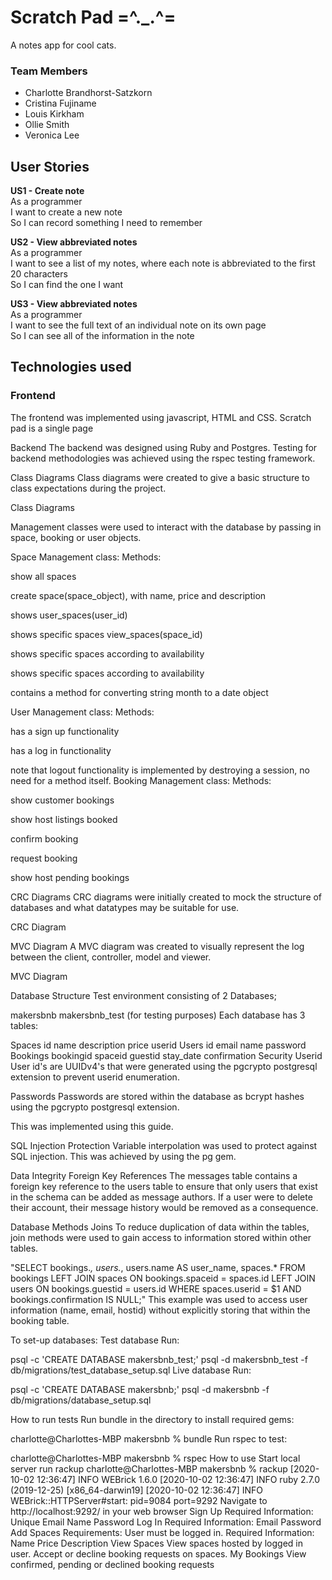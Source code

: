 # Scratch Pad =^._.^=
A notes app for cool cats.

### Team Members

* Charlotte Brandhorst-Satzkorn
* Cristina Fujiname
* Louis Kirkham
* Ollie Smith
* Veronica Lee


## User Stories

**US1 - Create note**  
As a programmer  
I want to create a new note  
So I can record something I need to remember

**US2 - View abbreviated notes**  
As a programmer  
I want to see a list of my notes, where each note is abbreviated to the first 20 characters    
So I can find the one I want

**US3 - View abbreviated notes**  
As a programmer  
I want to see the full text of an individual note on its own page  
So I can see all of the information in the note


## Technologies used
### Frontend
The frontend was implemented using javascript, HTML and CSS. Scratch pad is a single page 

Backend
The backend was designed using Ruby and Postgres. Testing for backend methodologies was achieved using the rspec testing framework.

Class Diagrams
Class diagrams were created to give a basic structure to class expectations during the project.

Class Diagrams

Management classes were used to interact with the database by passing in space, booking or user objects.

Space Management class:
Methods:

show all spaces

create space(space_object), with name, price and description

shows user_spaces(user_id)

shows specific spaces view_spaces(space_id)

shows specific spaces according to availability

shows specific spaces according to availability

contains a method for converting string month to a date object

User Management class:
Methods:

has a sign up functionality

has a log in functionality

note that logout functionality is implemented by destroying a session, no need for a method itself.
Booking Management class:
Methods:

show customer bookings

show host listings booked

confirm booking

request booking

show host pending bookings

CRC Diagrams
CRC diagrams were initially created to mock the structure of databases and what datatypes may be suitable for use.

CRC Diagram

MVC Diagram
A MVC diagram was created to visually represent the log between the client, controller, model and viewer.

MVC Diagram

Database
Structure
Test environment consisting of 2 Databases;

makersbnb
makersbnb_test (for testing purposes)
Each database has 3 tables:

Spaces
id
name
description
price
userid
Users
id
email
name
password
Bookings
bookingid
spaceid
guestid
stay_date
confirmation
Security
Userid
User id's are UUIDv4's that were generated using the pgcrypto postgresql extension to prevent userid enumeration.

Passwords
Passwords are stored within the database as bcrypt hashes using the pgcrypto postgresql extension.

This was implemented using this guide.

SQL Injection Protection
Variable interpolation was used to protect against SQL injection. This was achieved by using the pg gem.

Data Integrity
Foreign Key References
The messages table contains a foreign key reference to the users table to ensure that only users that exist in the schema can be added as message authors. If a user were to delete their account, their message history would be removed as a consequence.

Database Methods
Joins
To reduce duplication of data within the tables, join methods were used to gain access to information stored within other tables.

"SELECT bookings.*, users.*, users.name AS user_name, spaces.* FROM bookings LEFT JOIN spaces ON bookings.spaceid = spaces.id LEFT JOIN users ON bookings.guestid = users.id WHERE spaces.userid = $1 AND bookings.confirmation IS NULL;"
This example was used to access user information (name, email, hostid) without explicitly storing that within the booking table.

To set-up databases:
Test database
Run:

psql -c 'CREATE DATABASE makersbnb_test;'
psql -d makersbnb_test -f db/migrations/test_database_setup.sql
Live database
Run:

psql -c 'CREATE DATABASE makersbnb;'
psql -d makersbnb -f db/migrations/database_setup.sql

How to run tests
Run bundle in the directory to install required gems:

charlotte@Charlottes-MBP makersbnb % bundle
Run rspec to test:

charlotte@Charlottes-MBP makersbnb % rspec
How to use
Start local server
run rackup
charlotte@Charlottes-MBP makersbnb % rackup
[2020-10-02 12:36:47] INFO  WEBrick 1.6.0
[2020-10-02 12:36:47] INFO  ruby 2.7.0 (2019-12-25) [x86_64-darwin19]
[2020-10-02 12:36:47] INFO  WEBrick::HTTPServer#start: pid=9084 port=9292
Navigate to http://localhost:9292/ in your web browser
Sign Up
Required Information:
Unique Email
Name
Password
Log In
Required Information:
Email
Password
Add Spaces
Requirements:
User must be logged in.
Required Information:
Name
Price
Description
View Spaces
View spaces hosted by logged in user.
Accept or decline booking requests on spaces.
My Bookings
View confirmed, pending or declined booking requests